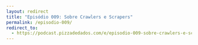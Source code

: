 ```yaml
---
layout: redirect
title: "Episódio 009: Sobre Crawlers e Scrapers"
permalink: /episodio-009/
redirect_to:
  - https://podcast.pizzadedados.com/e/episodio-009-sobre-crawlers-e-scrapers/
---
```

